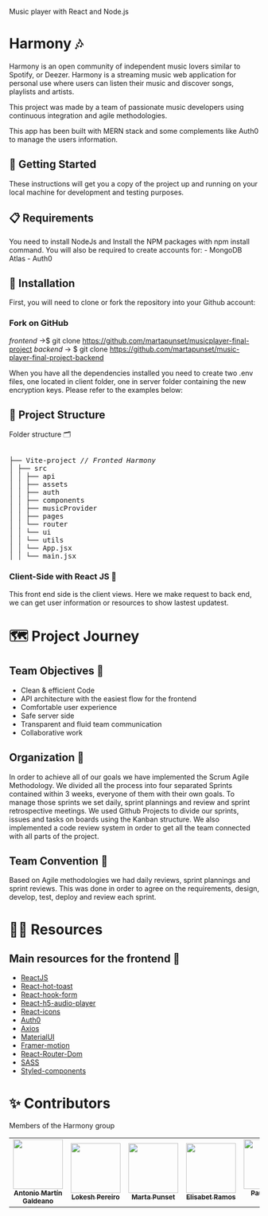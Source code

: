 
Music player with React and Node.js
# Harmony 🎶

Harmony is an open community of independent music lovers similar to Spotify, or Deezer. Harmony is a streaming music web application for personal use where users can listen their music and discover songs, playlists and artists.

This project was made by a team of passionate music developers using continuous integration and agile methodologies.

This app has been built with MERN stack and some complements like Auth0 to manage the users information. 

## 🚀 Getting Started

These instructions will get you a copy of the project up and running on your local machine for development and testing purposes.

## 📋 Requirements

You need to install NodeJs and Install the NPM packages with npm install command. You will also be required to create accounts for: - MongoDB Atlas - Auth0

## 🔧 Installation

First, you will need to clone or fork the repository into your Github account:

### Fork on GitHub

<em>frontend</em> ->$ git clone https://github.com/martapunset/musicplayer-final-project 
<em>backend</em> -> $ git clone https://github.com/martapunset/music-player-final-project-backend

When you have all the dependencies installed you need to create two .env files, one located in client folder, one in server folder containing the new encryption keys. Please refer to the examples below:

## 🦴 Project Structure
Folder structure 🗂
  
<pre>  
├── Vite-project <i>// Fronted Harmony </i>
│ ├── src  
│ │ ├── api  
│ │ ├── assets
│ │ ├── auth
│ │ ├── components
│ │ ├── musicProvider   
│ │ ├── pages  
│ │ └── router  
│ │ └── ui
│ │ └── utils
│ │ └── App.jsx
│ │ └── main.jsx
</pre>

### Client-Side with React JS 🔐

This front end side is the client views. Here we make request to back end, we can get user information or resources to show lastest updatest.

# 🗺 Project Journey

## Team Objectives 🎯

- Clean & efficient Code
- API architecture with the easiest flow for the frontend
- Comfortable user experience
- Safe server side
- Transparent and fluid team communication
- Collaborative work

## Organization 📆

In order to achieve all of our goals we have implemented the Scrum Agile Methodology. We divided all the process into four separated Sprints contained within 3 weeks, everyone of them with their own goals. To manage those sprints we set daily, sprint plannings and review and sprint retrospective meetings. We used Github Projects to divide our sprints, issues and tasks on boards using the Kanban structure. We also implemented a code review system in order to get all the team connected with all parts of the project.

<a href='https://github.com/martapunset/musicplayer-final-project/projects?query=is%3Aopen'></a>

## Team Convention 🤝

Based on Agile methodologies we had daily reviews, sprint plannings and sprint reviews. This was done in order to agree on the requirements, design, develop, test, deploy and review each sprint.


# 🕵️‍♂️ Resources

## Main resources for the frontend 🧬

- [ReactJS](https://reactjs.org/)
- [React-hot-toast](https://react-hot-toast.com/)
- [React-hook-form](https://react-hook-form.com/)
- [React-h5-audio-player](https://www.npmjs.com/package/react-h5-audio-player)
- [React-icons](https://react-icons.github.io/react-icons/)
- [Auth0](https://auth0.com/)
- [Axios](https://www.npmjs.com/package/axios)
- [MaterialUI](https://mui.com/)
- [Framer-motion](https://www.framer.com/motion/)
- [React-Router-Dom](https://reactrouter.com/en/main)
- [SASS](https://sass-lang.com/)
- [Styled-components](https://styled-components.com/)



# ✨ Contributors

Members of the Harmony group

<table>
  <tr>
    <td align="center">
      <a href="https://github.com/tonymg1">
        <img
          src="https://avatars.githubusercontent.com/u/99078544?v=4"
          width="100px;"
          alt=""
        /><br /><sub><b>Antonio Martín Galdeano</b></sub></a
      ><br />
    </td>
    <td align="center">
      <a href="https://github.com/lpdraft">
        <img
          src="https://avatars.githubusercontent.com/u/90386446?v=4"
          width="100px;"
          alt=""
        /><br /><sub><b>Lokesh Pereiro</b></sub></a
      ><br />
    </td>
        <td align="center">
      <a href="https://github.com/martapunset"
        ><img
          src="https://avatars.githubusercontent.com/u/107318883?v=4"
          width="100px;"
          alt=""
        /><br /><sub><b>Marta Punset</b></sub></a
      ><br />
    </td>
    <td align="center">
      <a href="https://github.com/Elirv"
        ><img
          src="https://avatars.githubusercontent.com/u/110456697?s=400&u=b6def7442d3384267c3d7de0463ba423c67f2133&v=4"
          width="100px;"
          alt=""
        /><br /><sub><b>Elisabet Ramos</b></sub></a
      ><br />
    </td>
    <td align="center">
      <a href="https://github.com/Pau-to-10"
        ><img
          src="https://avatars.githubusercontent.com/u/105456019?v=4"
          width="100px;"
          alt=""
        /><br /><sub><b>Pau Tomás Díez</b></sub></a
      ><br />
  </tr>
</table>

